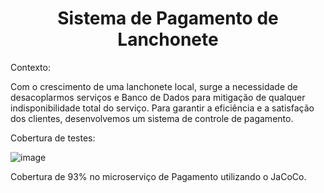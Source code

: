 <h1 align="center"> Sistema de Pagamento de Lanchonete </h1>


Contexto:

Com o crescimento de uma lanchonete local, surge a necessidade de desacoplarmos serviços e Banco de Dados para mitigação de qualquer indisponibilidade total do serviço.
Para garantir a eficiência e a satisfação dos clientes, desenvolvemos um sistema de controle de pagamento.

Cobertura de testes:

![image](https://github.com/LouisMatos/pos_tech_fiap_pagamento/assets/40615923/f307c5c2-3018-4b16-b011-1e88e5e9c332)

Cobertura de 93% no microserviço de Pagamento utilizando o JaCoCo.
